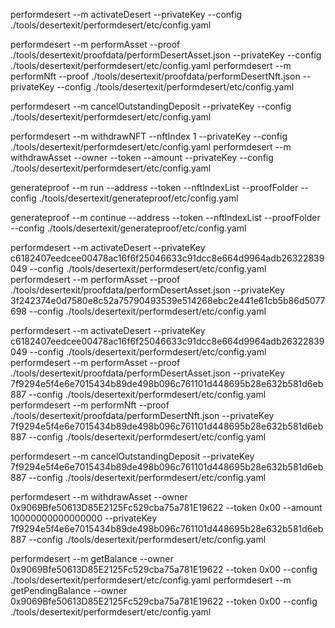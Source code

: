 
performdesert --m activateDesert  --privateKey   --config ./tools/desertexit/performdesert/etc/config.yaml

performdesert --m performAsset  --proof ./tools/desertexit/proofdata/performDesertAsset.json  --privateKey  --config ./tools/desertexit/performdesert/etc/config.yaml
performdesert --m performNft    --proof  ./tools/desertexit/proofdata/performDesertNft.json  --privateKey  --config ./tools/desertexit/performdesert/etc/config.yaml

performdesert --m cancelOutstandingDeposit  --privateKey  --config ./tools/desertexit/performdesert/etc/config.yaml

performdesert --m withdrawNFT   --nftIndex 1  --privateKey  --config ./tools/desertexit/performdesert/etc/config.yaml
performdesert --m withdrawAsset    --owner --token --amount --privateKey  --config ./tools/desertexit/performdesert/etc/config.yaml



generateproof --m run  --address --token --nftIndexList  --proofFolder  --config ./tools/desertexit/generateproof/etc/config.yaml

generateproof --m continue  --address --token  --nftIndexList --proofFolder  --config ./tools/desertexit/generateproof/etc/config.yaml


performdesert --m activateDesert  --privateKey c6182407eedcee00478ac16f6f25046633c91dcc8e664d9964adb26322839049   --config ./tools/desertexit/performdesert/etc/config.yaml
performdesert --m performAsset  --proof ./tools/desertexit/proofdata/performDesertAsset.json  --privateKey 3f242374e0d7580e8c52a75790493539e514268ebc2e441e61cb5b86d5077698  --config ./tools/desertexit/performdesert/etc/config.yaml


performdesert --m activateDesert  --privateKey c6182407eedcee00478ac16f6f25046633c91dcc8e664d9964adb26322839049   --config ./tools/desertexit/performdesert/etc/config.yaml
performdesert --m performAsset  --proof ./tools/desertexit/proofdata/performDesertAsset.json  --privateKey 7f9294e5f4e6e7015434b89de498b096c761101d448695b28e632b581d6eb887  --config ./tools/desertexit/performdesert/etc/config.yaml
performdesert --m performNft    --proof  ./tools/desertexit/proofdata/performDesertNft.json  --privateKey 7f9294e5f4e6e7015434b89de498b096c761101d448695b28e632b581d6eb887  --config ./tools/desertexit/performdesert/etc/config.yaml

performdesert --m cancelOutstandingDeposit  --privateKey 7f9294e5f4e6e7015434b89de498b096c761101d448695b28e632b581d6eb887  --config ./tools/desertexit/performdesert/etc/config.yaml


performdesert --m withdrawAsset  --owner 0x9069Bfe50613D85E2125Fc529cba75a781E19622  --token 0x00 --amount 10000000000000000 --privateKey 7f9294e5f4e6e7015434b89de498b096c761101d448695b28e632b581d6eb887 --config ./tools/desertexit/performdesert/etc/config.yaml


performdesert --m getBalance  --owner 0x9069Bfe50613D85E2125Fc529cba75a781E19622  --token 0x00 --config ./tools/desertexit/performdesert/etc/config.yaml
performdesert --m getPendingBalance  --owner 0x9069Bfe50613D85E2125Fc529cba75a781E19622  --token 0x00 --config ./tools/desertexit/performdesert/etc/config.yaml

